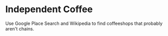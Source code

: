 # Independent Coffee
Use Google Place Search and Wikipedia to find coffeeshops that probably aren't chains.
